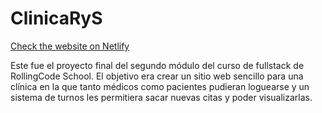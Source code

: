 # ClinicaRyS

[Check the website on Netlify](https://clinicarys.netlify.app/)

Este fue el proyecto final del segundo módulo del curso de fullstack de RollingCode School. El objetivo era crear un sitio web sencillo para una clínica en la que tanto médicos como pacientes pudieran loguearse y un sistema de turnos les permitiera sacar nuevas citas y poder visualizarlas.


